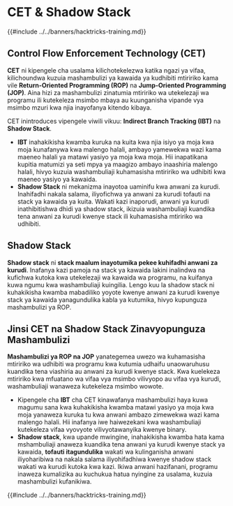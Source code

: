 # CET & Shadow Stack

{{#include ../../banners/hacktricks-training.md}}

## Control Flow Enforcement Technology (CET)

**CET** ni kipengele cha usalama kilichotekelezwa katika ngazi ya vifaa, kilichoundwa kuzuia mashambulizi ya kawaida ya kudhibiti mtiririko kama vile **Return-Oriented Programming (ROP)** na **Jump-Oriented Programming (JOP)**. Aina hizi za mashambulizi zinatumia mtiririko wa utekelezaji wa programu ili kutekeleza msimbo mbaya au kuunganisha vipande vya msimbo mzuri kwa njia inayofanya kitendo kibaya.

CET inintroduces vipengele viwili vikuu: **Indirect Branch Tracking (IBT)** na **Shadow Stack**.

- **IBT** inahakikisha kwamba kuruka na kuita kwa njia isiyo ya moja kwa moja kunafanywa kwa malengo halali, ambayo yamewekwa wazi kama maeneo halali ya matawi yasiyo ya moja kwa moja. Hii inapatikana kupitia matumizi ya seti mpya ya maagizo ambayo inaashiria malengo halali, hivyo kuzuia washambuliaji kuhamasisha mtiririko wa udhibiti kwa maeneo yasiyo ya kawaida.
- **Shadow Stack** ni mekanizma inayotoa uaminifu kwa anwani za kurudi. Inahifadhi nakala salama, iliyofichwa ya anwani za kurudi tofauti na stack ya kawaida ya kuita. Wakati kazi inaporudi, anwani ya kurudi inathibitishwa dhidi ya shadow stack, ikizuia washambuliaji kuandika tena anwani za kurudi kwenye stack ili kuhamasisha mtiririko wa udhibiti.

## Shadow Stack

**Shadow stack** ni **stack maalum inayotumika pekee kuhifadhi anwani za kurudi**. Inafanya kazi pamoja na stack ya kawaida lakini inalindwa na kufichwa kutoka kwa utekelezaji wa kawaida wa programu, na kuifanya kuwa ngumu kwa washambuliaji kuingilia. Lengo kuu la shadow stack ni kuhakikisha kwamba mabadiliko yoyote kwenye anwani za kurudi kwenye stack ya kawaida yanagundulika kabla ya kutumika, hivyo kupunguza mashambulizi ya ROP.

## Jinsi CET na Shadow Stack Zinavyopunguza Mashambulizi

**Mashambulizi ya ROP na JOP** yanategemea uwezo wa kuhamasisha mtiririko wa udhibiti wa programu kwa kutumia udhaifu unaowaruhusu kuandika tena viashiria au anwani za kurudi kwenye stack. Kwa kuelekeza mtiririko kwa mfuatano wa vifaa vya msimbo vilivyopo au vifaa vya kurudi, washambuliaji wanaweza kutekeleza msimbo wowote.

- Kipengele cha **IBT** cha CET kinawafanya mashambulizi haya kuwa magumu sana kwa kuhakikisha kwamba matawi yasiyo ya moja kwa moja yanaweza kuruka tu kwa anwani ambazo zimewekwa wazi kama malengo halali. Hii inafanya iwe haiwezekani kwa washambuliaji kutekeleza vifaa vyovyote vilivyotawanyika kwenye binary.
- **Shadow stack**, kwa upande mwingine, inahakikisha kwamba hata kama mshambuliaji anaweza kuandika tena anwani ya kurudi kwenye stack ya kawaida, **tofauti itagundulika** wakati wa kulinganisha anwani iliyoharibiwa na nakala salama iliyohifadhiwa kwenye shadow stack wakati wa kurudi kutoka kwa kazi. Ikiwa anwani hazifanani, programu inaweza kumalizika au kuchukua hatua nyingine za usalama, kuzuia mashambulizi kufanikiwa.

{{#include ../../banners/hacktricks-training.md}}
